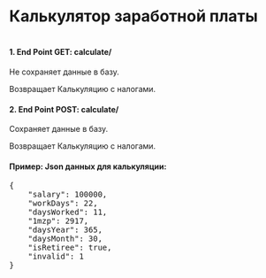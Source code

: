 <h1>Калькулятор заработной платы<h1>
    
<h4>1. End Point GET: calculate/</h4>
<p>Не сохраняет данные в базу.<p>
<p>Возвращает Калькуляцию с налогами.<p>
    
<h4>2. End Point POST: calculate/</h4>
<p>Cохраняет данные в базу.<p>
<p>Возвращает Калькуляцию с налогами.<p>
    
<h4>Пример: Json данных для калькуляции:</h4>
<pre>
{
    "salary": 100000,
    "workDays": 22,
    "daysWorked": 11,
    "1mzp": 2917,
    "daysYear": 365,
    "daysMonth": 30,
    "isRetiree": true,
    "invalid": 1
}
</pre>
